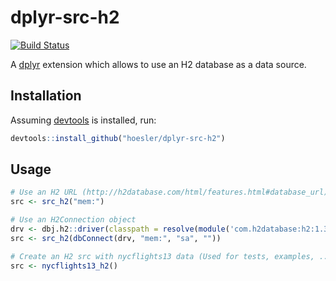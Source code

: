 # dplyr-src-h2

[![Build Status](https://travis-ci.org/hoesler/dplyr-src-h2.svg?branch=master)](https://travis-ci.org/hoesler/dplyr-src-h2)

A [dplyr](https://github.com/hadley/dplyr) extension which allows to use an H2 database as a data source.

## Installation
Assuming [devtools](https://github.com/hadley/devtools) is installed, run:
```R
devtools::install_github("hoesler/dplyr-src-h2")
```

## Usage
```R
# Use an H2 URL (http://h2database.com/html/features.html#database_url)
src <- src_h2("mem:")

# Use an H2Connection object
drv <- dbj.h2::driver(classpath = resolve(module('com.h2database:h2:1.3.176')))
src <- src_h2(dbConnect(drv, "mem:", "sa", ""))

# Create an H2 src with nycflights13 data (Used for tests, examples, ...)
src <- nycflights13_h2()
```
